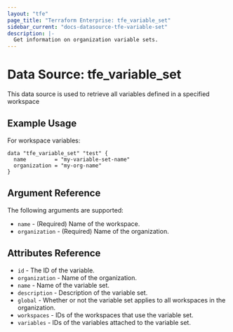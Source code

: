 ```yaml
---
layout: "tfe"
page_title: "Terraform Enterprise: tfe_variable_set"
sidebar_current: "docs-datasource-tfe-variable-set"
description: |-
  Get information on organization variable sets.
---
```


# Data Source: tfe_variable_set

This data source is used to retrieve all variables defined in a specified workspace

## Example Usage

For workspace variables:

```hcl
data "tfe_variable_set" "test" {
  name         = "my-variable-set-name"
  organization = "my-org-name"
}
```

## Argument Reference

The following arguments are supported:

* `name` - (Required) Name of the workspace.
* `organization` - (Required) Name of the organization.

## Attributes Reference

* `id` - The ID of the variable.
* `organization` - Name of the organization.
* `name` - Name of the variable set.
* `description` - Description of the variable set.
* `global` - Whether or not the variable set applies to all workspaces in the organization.
* `workspaces` - IDs of the workspaces that use the variable set.
* `variables` - IDs of the variables attached to the variable set.
